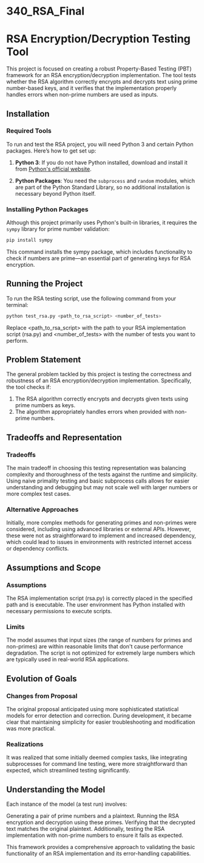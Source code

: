 # 340_RSA_Final

# RSA Encryption/Decryption Testing Tool

This project is focused on creating a robust Property-Based Testing (PBT) framework for an RSA encryption/decryption implementation. The tool tests whether the RSA algorithm correctly encrypts and decrypts text using prime number-based keys, and it verifies that the implementation properly handles errors when non-prime numbers are used as inputs.

## Installation

### Required Tools

To run and test the RSA project, you will need Python 3 and certain Python packages. Here’s how to get set up:

1. **Python 3**: If you do not have Python installed, download and install it from [Python's official website](https://www.python.org/downloads/).

2. **Python Packages**: You need the `subprocess` and `random` modules, which are part of the Python Standard Library, so no additional installation is necessary beyond Python itself.

### Installing Python Packages

Although this project primarily uses Python's built-in libraries, it requires the `sympy` library for prime number validation:

```bash
pip install sympy
```

This command installs the sympy package, which includes functionality to check if numbers are prime—an essential part of generating keys for RSA encryption.

## Running the Project
To run the RSA testing script, use the following command from your terminal:

```bash
python test_rsa.py <path_to_rsa_script> <number_of_tests>
```
Replace <path_to_rsa_script> with the path to your RSA implementation script (rsa.py) and <number_of_tests> with the number of tests you want to perform.

## Problem Statement
The general problem tackled by this project is testing the correctness and robustness of an RSA encryption/decryption implementation. Specifically, the tool checks if:

1. The RSA algorithm correctly encrypts and decrypts given texts using prime numbers as keys.
2. The algorithm appropriately handles errors when provided with non-prime numbers.

## Tradeoffs and Representation
### Tradeoffs
The main tradeoff in choosing this testing representation was balancing complexity and thoroughness of the tests against the runtime and simplicity. Using naive primality testing and basic subprocess calls allows for easier understanding and debugging but may not scale well with larger numbers or more complex test cases.

### Alternative Approaches
Initially, more complex methods for generating primes and non-primes were considered, including using advanced libraries or external APIs. However, these were not as straightforward to implement and increased dependency, which could lead to issues in environments with restricted internet access or dependency conflicts.

## Assumptions and Scope
### Assumptions
The RSA implementation script (rsa.py) is correctly placed in the specified path and is executable.
The user environment has Python installed with necessary permissions to execute scripts.
### Limits
The model assumes that input sizes (the range of numbers for primes and non-primes) are within reasonable limits that don't cause performance degradation.
The script is not optimized for extremely large numbers which are typically used in real-world RSA applications.

## Evolution of Goals
### Changes from Proposal
The original proposal anticipated using more sophisticated statistical models for error detection and correction. During development, it became clear that maintaining simplicity for easier troubleshooting and modification was more practical.

### Realizations
It was realized that some initially deemed complex tasks, like integrating subprocesses for command line testing, were more straightforward than expected, which streamlined testing significantly.

## Understanding the Model
Each instance of the model (a test run) involves:

Generating a pair of prime numbers and a plaintext.
Running the RSA encryption and decryption using these primes.
Verifying that the decrypted text matches the original plaintext.
Additionally, testing the RSA implementation with non-prime numbers to ensure it fails as expected.


This framework provides a comprehensive approach to validating the basic functionality of an RSA implementation and its error-handling capabilities.
